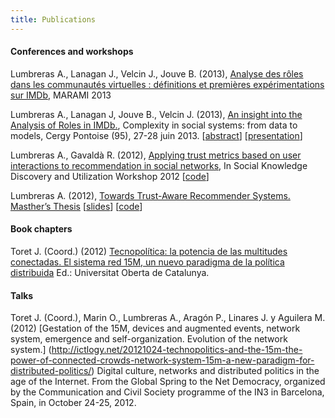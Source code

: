 ```yaml
---
title: Publications
---
```


#### Conferences and workshops

Lumbreras A., Lanagan J., Velcin J.,  Jouve B. (2013), [Analyse des rôles dans les communautés virtuelles : définitions et premières expérimentations sur IMDb](http://arxiv.org/ftp/arxiv/papers/1309/1309.7187.pdf),   MARAMI 2013 

Lumbreras A., Lanagan J, Jouve B., Velcin J. (2013), [An insight into the Analysis of Roles in IMDb.](http://complexity-in-social-systems.u-cergy.fr/?page_id=326), Complexity in social systems: from data to models, Cergy Pontoise (95), 27-28 juin 2013. [[abstract](http://albertolumbreras.net/files/Lumbreras_et_al_2013_1.pdf)] [[presentation](http://albertolumbreras.net/files/Lumbreras_et_al_2013_1_slides.pdf)]

Lumbreras A., Gavaldà R. (2012), [Applying trust metrics based on user interactions to recommendation in social networks](http://albertolumbreras.net/files/Lumbreras_Gavalda_ASONAM_2012_extversion.pdf), In Social Knowledge Discovery and Utilization Workshop 2012 [[code](https://bitbucket.org/alberto.lumbreras/a-trust-aware-recommender-for-twitter)]

Lumbreras A. (2012), [Towards Trust-Aware Recommender Systems. Masther’s Thesis](http://albertolumbreras.net/files/Lumbreras_MasterThesis.pdf) [[slides](http://www.slideshare.net/anarcaster/towards-trustaware-recommender-systems)] [[code](https://bitbucket.org/alberto.lumbreras/a-trust-aware-recommender-for-twitter)]


#### Book chapters

Toret J. (Coord.) (2012) [Tecnopolítica: la potencia de las multitudes conectadas. El sistema red 15M, un nuevo paradigma de la política distribuida](http://journals.uoc.edu/index.php/in3-working-paper-series/article/view/1878) Ed.: Universitat Oberta de Catalunya.

#### Talks

Toret J. (Coord.), Marin O., Lumbreras A., Aragón P., Linares J. y Aguilera M. (2012) [Gestation of the 15M, devices and augmented events, network system, emergence and self-organization. Evolution of the network system.] (http://ictlogy.net/20121024-technopolitics-and-the-15m-the-power-of-connected-crowds-network-system-15m-a-new-paradigm-for-distributed-politics/)  Digital culture, networks and distributed politics in the age of the Internet. From the Global Spring to the Net Democracy, organized by the Communication and Civil Society programme of the IN3 in Barcelona, Spain, in October 24-25, 2012.
